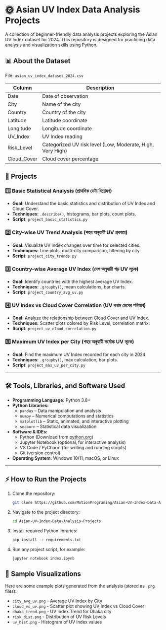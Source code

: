 
# 🌞 Asian UV Index Data Analysis Projects

A collection of beginner-friendly data analysis projects exploring the Asian UV Index dataset for 2024. This repository is designed for practicing data analysis and visualization skills using Python.



## 📊 About the Dataset

File: `asian_uv_index_dataset_2024.csv`

| Column      | Description                         |
|-------------|-----------------------------------|
| Date        | Date of observation               |
| City        | Name of the city                  |
| Country     | Country of the city               |
| Latitude    | Latitude coordinate               |
| Longitude   | Longitude coordinate              |
| UV_Index    | UV Index reading                 |
| Risk_Level  | Categorized UV risk level (Low, Moderate, High, Very High) |
| Cloud_Cover | Cloud cover percentage           |



## 🚀 Projects

### 1️⃣ Basic Statistical Analysis (প্রাথমিক ডেটা বিশ্লেষণ)
- **Goal:** Understand the basic statistics and distribution of UV Index and Cloud Cover.
- **Techniques:** `.describe()`, histograms, bar plots, count plots.
- **Script:** `project_basic_statistics.py`

### 2️⃣ City-wise UV Trend Analysis (শহর অনুযায়ী UV প্রবণতা)
- **Goal:** Visualize UV Index changes over time for selected cities.
- **Techniques:** Line plots, multi-city comparison, filtering by city.
- **Script:** `project_city_trends.py`

### 3️⃣ Country-wise Average UV Index (দেশ অনুযায়ী গড় UV সূচক)
- **Goal:** Identify countries with the highest average UV Index.
- **Techniques:** `.groupby()`, mean calculations, bar charts.
- **Script:** `project_country_avg_uv.py`

### 4️⃣ UV Index vs Cloud Cover Correlation (UV বনাম মেঘের পরিমাণ)
- **Goal:** Analyze the relationship between Cloud Cover and UV Index.
- **Techniques:** Scatter plots colored by Risk Level, correlation matrix.
- **Script:** `project_uv_cloud_correlation.py`

### 5️⃣ Maximum UV Index per City (শহর অনুযায়ী সর্বোচ্চ UV সূচক)
- **Goal:** Find the maximum UV Index recorded for each city in 2024.
- **Techniques:** `.groupby()`, max calculation, bar plots.
- **Script:** `project_max_uv_per_city.py`

---

## 🛠️ Tools, Libraries, and Software Used

- **Programming Language:** Python 3.8+
- **Python Libraries:**
  - `pandas` – Data manipulation and analysis
  - `numpy` – Numerical computations and statistics
  - `matplotlib` – Static, animated, and interactive plotting
  - `seaborn` – Statistical data visualization
- **Software & IDEs:**
  - Python (Download from [python.org](https://www.python.org/downloads/))
  - Jupyter Notebook (optional, for interactive analysis)
  - VS Code / PyCharm (for writing and running scripts)
  - Git (version control)
- **Operating System:** Windows 10/11, macOS, or Linux

---

## ⚡ How to Run the Projects

1. Clone the repository:
   ```bash
   git clone https://github.com/MotionPrograming/Asian-UV-Index-Data-Analysis-Projects.git

2. Navigate to the project directory:

   ```bash
   cd Asian-UV-Index-Data-Analysis-Projects
   ```
3. Install required Python libraries:

   ```bash
   pip install -r requirements.txt
   ```
4. Run any project script, for example:

   ```bash
   jupyter notebook index.ipynb

## 📂 Sample Visualizations

Here are some example plots generated from the analysis (stored as `.png` files):

* `city_avg_uv.png` - Average UV Index by City
* `cloud_vs_uv.png` - Scatter plot showing UV Index vs Cloud Cover
* `dhaka_trend.png` - UV Index Trend for Dhaka city
* `risk_dist.png` - Distribution of UV Risk Levels
* `uv_hist.png` - Histogram of UV Index values


